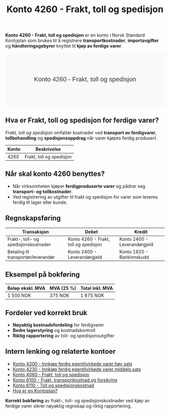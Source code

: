 ﻿---
title: "Konto 4260 - Frakt, toll og spedisjon"
seoTitle: "Konto 4260 | Frakt, toll og spedisjon"
description: "Konto 4260 brukes til å registrere kostnader til frakt, toll og spedisjon ved kjøp av ferdige varer, inkludert transport, importavgifter og håndteringsgebyrer."
summary: "Kort forklart: Konto 4260 gjelder frakt-, toll- og spedisjonskostnader for ferdigproduserte varer ved innkjøp."
---

**Konto 4260 - Frakt, toll og spedisjon** er en konto i Norsk Standard Kontoplan som brukes til å registrere **transportkostnader**, **importavgifter** og **håndteringsgebyrer** knyttet til **kjøp av ferdige varer**.

![Illustrasjon av konto 4260 Frakt, toll og spedisjon](4260-frakt-toll-og-spedisjon-image.svg)

## Hva er Frakt, toll og spedisjon for ferdige varer?

*Frakt, toll og spedisjon* omfatter kostnader ved **transport av ferdigvarer**, **tollbehandling** og **spedisjonsoppdrag** når varer kjøpes ferdig produsert.

| Konto | Beskrivelse              |
|-------|--------------------------|
| 4260  | Frakt, toll og spedisjon |

## Når skal konto 4260 benyttes?

* Når virksomheten kjøper **ferdigproduserte varer** og pådrar seg **transport- og tollkostnader**.
* Ved registrering av utgifter til frakt og spedisjon for varer som leveres ferdig til lager eller kunde.

## Regnskapsføring

| Transaksjon                          | Debet                                    | Kredit                       |
|--------------------------------------|------------------------------------------|------------------------------|
| Frakt-, toll- og spedisjonskostnader | Konto 4260 - Frakt, toll og spedisjon    | Konto 2400 - Leverandørgjeld |
| Betaling til transportør/leverandør  | Konto 2400 - Leverandørgjeld             | Konto 1920 - Bankinnskudd    |

## Eksempel på bokføring

| Beløp ekskl. MVA | MVA (25 %) | Total inkl. MVA |
|------------------|------------|-----------------|
| 1 500 NOK        | 375 NOK    | 1 875 NOK       |

## Fordeler ved korrekt bruk

* **Nøyaktig kostnadsfordeling** for ferdigvarer
* **Bedre lagerstyring** og kostnadskontroll
* **Riktig rapportering** av toll- og spedisjonsutgifter

## Intern lenking og relaterte kontoer

* [Konto 4200 - Innkjøp ferdig egentilvirkede varer høy sats](/blogs/kontoplan/4200-innkjop-ferdig-egentilvirkede-varer-hoy-sats "Konto 4200 - Innkjøp ferdig egentilvirkede varer høy sats")
* [Konto 4230 - Innkjøp ferdig egentilvirkede varer middels sats](/blogs/kontoplan/4230-innkjop-ferdig-egentilvirkede-varer-middels-sats "Konto 4230 - Innkjøp ferdig egentilvirkede varer middels sats")
* [Konto 4060 - Frakt, toll og spedisjon](/blogs/kontoplan/4060-frakt-toll-og-spedisjon "Konto 4060 - Frakt, toll og spedisjon")
* [Konto 6100 - Frakt, transportkostnad og forsikring](/blogs/kontoplan/6100-frakt-transportkostnad-og-forsikring "Konto 6100 - Frakt, transportkostnad og forsikring")
* [Konto 6110 - Toll og spedisjonskostnad](/blogs/kontoplan/6110-toll-og-spedisjonskostnad "Konto 6110 - Toll og spedisjonskostnad")
* [Hva er en Kontoplan?](/blogs/regnskap/hva-er-kontoplan "Hva er en Kontoplan? Komplett Guide til Kontoplaner i Norsk Regnskap")

**Korrekt bokføring** av frakt-, toll- og spedisjonskostnader ved kjøp av ferdige varer sikrer nøyaktig regnskap og riktig rapportering.






